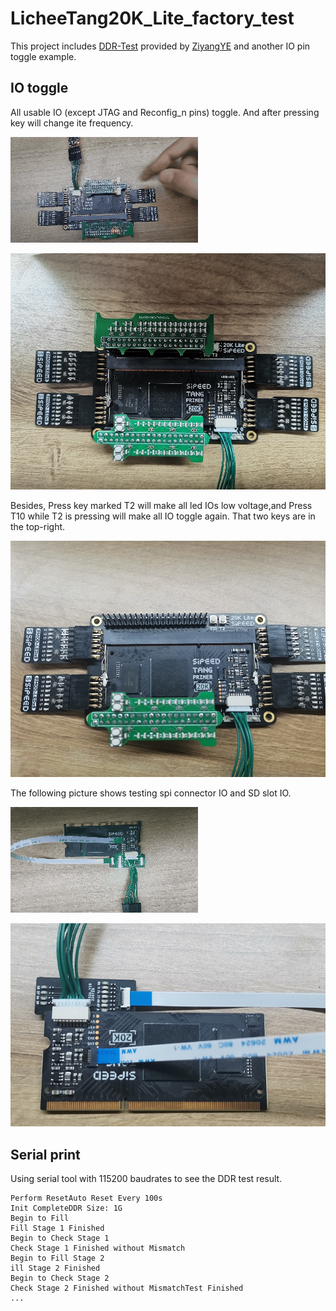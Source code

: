 # LicheeTang20K_Lite_factory_test

This project includes [DDR-Test](https://github.com/ZiyangYE/LicheeTang20K_DDR_Test) provided by [ZiyangYE](https://github.com/ZiyangYE) and another IO pin toggle example.

## IO toggle

All usable IO (except JTAG and Reconfig_n pins) toggle.
And after pressing key will change ite frequency.

![Press key](./assets/Press.gif)

![press_key](./assets/press_key.png)

Besides, Press key marked T2 will make all led IOs low voltage,and Press T10 while T2 is pressing will make all IO toggle again. That two keys are in the top-right.

![reset_key](./assets/reset_key.png)

The following picture shows testing spi connector IO and SD slot IO.

![core](./assets/Core.gif)

![core_board](./assets/core_board.png)

## Serial print

Using serial tool with 115200 baudrates to see the DDR test result.

```text
Perform ResetAuto Reset Every 100s
Init CompleteDDR Size: 1G
Begin to Fill
Fill Stage 1 Finished
Begin to Check Stage 1
Check Stage 1 Finished without Mismatch
Begin to Fill Stage 2
ill Stage 2 Finished
Begin to Check Stage 2
Check Stage 2 Finished without MismatchTest Finished
...
```